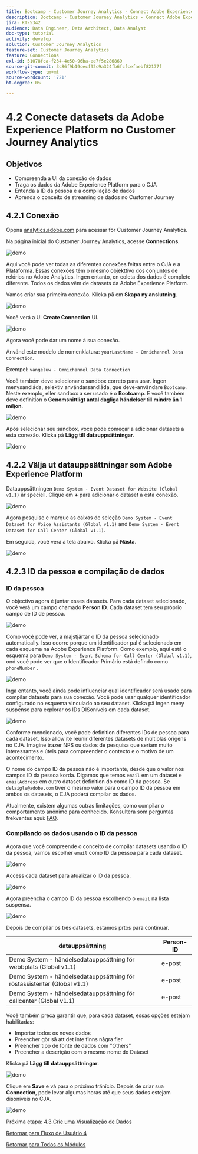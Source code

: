 ```yaml
---
title: Bootcamp - Customer Journey Analytics - Connect Adobe Experience Platform Datasets in Customer Journey Analytics - Brasilien
description: Bootcamp - Customer Journey Analytics - Connect Adobe Experience Platform Datasets in Customer Journey Analytics - Brasilien
jira: KT-5342
audience: Data Engineer, Data Architect, Data Analyst
doc-type: tutorial
activity: develop
solution: Customer Journey Analytics
feature-set: Customer Journey Analytics
feature: Connections
exl-id: 51078fca-f234-4e50-96ba-ee7f5e286869
source-git-commit: 3c86f9b19cecf92c9a324fb6fcfcefaebf82177f
workflow-type: tm+mt
source-wordcount: '721'
ht-degree: 0%

---
```


# 4.2 Conecte datasets da Adobe Experience Platform no Customer Journey Analytics

## Objetivos

- Compreenda a UI da conexão de dados
- Traga os dados da Adobe Experience Platform para o CJA
- Entenda a ID da pessoa e a compilação de dados
- Aprenda o conceito de streaming de dados no Customer Journey

## 4.2.1 Conexão

Öppna [analytics.adobe.com](https://analytics.adobe.com) para acessar för Customer Journey Analytics.

Na página inicial do Customer Journey Analytics, acesse **Connections**.

![demo](./images/cja2.png)

Aqui você pode ver todas as diferentes conexões feitas entre o CJA e a Plataforma. Essas conexões têm o mesmo objekttivo dos conjuntos de relórios no Adobe Analytics. Ingen entanto, en coleta dos dados é complete diferente. Todos os dados vêm de datasets da Adobe Experience Platform.

Vamos criar sua primeira conexão. Klicka på em **Skapa ny anslutning**.

![demo](./images/cja4.png)

Você verá a UI **Create Connection** UI.

![demo](./images/cja5.png)

Agora você pode dar um nome à sua conexão.

Använd este modelo de nomenklatura: `yourLastName – Omnichannel Data Connection`.

Exempel: `vangeluw - Omnichannel Data Connection`

Você também deve selecionar o sandbox correto para usar. Ingen menysandlåda, selektiv användarsandlåda, que deve-användare `Bootcamp`. Neste exemplo, eller sandbox a ser usado é o **Bootcamp**. E você também deve definition o **Genomsnittligt antal dagliga händelser** till **mindre än 1 miljon**.

![demo](./images/cjasb.png)

Após selecionar seu sandbox, você pode começar a adicionar datasets a esta conexão. Klicka på **Lägg till datauppsättningar**.

![demo](./images/cjasb1.png)

## 4.2.2 Välja ut datauppsättningar som Adobe Experience Platform

Datauppsättningen `Demo System - Event Dataset for Website (Global v1.1)` är speciell. Clique em **+** para adicionar o dataset a esta conexão.

![demo](./images/cja7.png)

Agora pesquise e marque as caixas de seleção `Demo System - Event Dataset for Voice Assistants (Global v1.1)` and `Demo System - Event Dataset for Call Center (Global v1.1)`.

Em seguida, você verá a tela abaixo. Klicka på **Nästa**.

![demo](./images/cja9.png)

## 4.2.3 ID da pessoa e compilação de dados

### ID da pessoa

O objectivo agora é juntar esses datasets. Para cada dataset selecionado, você verá um campo chamado **Person ID**. Cada dataset tem seu próprio campo de ID de pessoa.

![demo](./images/cja11.png)

Como você pode ver, a majstjärtar o ID da pessoa selecionado automatically. Isso ocorre porque um identificador pal é selecionado em cada esquema na Adobe Experience Platform. Como exemplo, aqui está o esquema para `Demo System - Event Schema for Call Center (Global v1.1)`, ond você pode ver que o Identificador Primário está defindo como `phoneNumber` .

![demo](./images/cja13.png)

Inga entanto, você ainda pode influenciar qual identificador será usado para compilar datasets para sua conexão. Você pode usar qualquer identificador configurado no esquema vinculado ao seu dataset. Klicka på ingen meny suspenso para explorar os IDs DISoníveis em cada dataset.

![demo](./images/cja14.png)

Conforme mencionado, você pode definition diferentes IDs de pessoa para cada dataset. Isso allow ite reunir diferentes datasets de múltiplas origens no CJA. Imagine trazer NPS ou dados de pesquisa que seriam muito interessantes e úteis para compreender o contexto e o motivo de um acontecimento.

O nome do campo ID da pessoa não é importante, desde que o valor nos campos ID da pessoa korda. Digamos que temos `email` em um dataset e `emailAddress` em outro dataset definition do como ID da pessoa. Se `delaigle@adobe.com` tiver o mesmo valor para o campo ID da pessoa em ambos os datasets, o CJA poderá compilar os dados.

Atualmente, existem algumas outras limitações, como compilar o comportamento anônimo para conhecido. Konsultera som perguntas frekventes aqui: [FAQ](https://experienceleague.adobe.com/docs/analytics-platform/using/cja-overview/cja-faq.html).


### Compilando os dados usando o ID da pessoa

Agora que você compreende o conceito de compilar datasets usando o ID da pessoa, vamos escolher `email` como ID da pessoa para cada dataset.

![demo](./images/cja15.png)

Access cada dataset para atualizar o ID da pessoa.

![demo](./images/cja12a.png)

Agora preencha o campo ID da pessoa escolhendo o `email` na lista suspensa.

![demo](./images/cja17.png)

Depois de compilar os três datasets, estamos prtos para continuar.

| datauppsättning | Person-ID |
| ----------------- |-------------| 
| Demo System - händelsedatauppsättning för webbplats (Global v1.1) | e-post |
| Demo System - händelsedatauppsättning för röstassistenter (Global v1.1) | e-post |
| Demo System - händelsedatauppsättning för callcenter (Global v1.1) | e-post |

Você também preca garantir que, para cada dataset, essas opções estejam habilitadas:

- Importar todos os novos dados
- Preencher gör så att det inte finns några fler
- Preencher tipo de fonte de dados com &quot;Others&quot;
- Preencher a descrição com o mesmo nome do Dataset

Klicka på **Lägg till datauppsättningar**.

![demo](./images/cja16.png)

Clique em **Save** e vá para o próximo tränício. Depois de criar sua **Connection**, pode levar algumas horas até que seus dados estejam disoníveis no CJA.

![demo](./images/cja20.png)

Próxima etapa: [4.3 Crie uma Visualização de Dados](./ex3.md)

[Retornar para Fluxo de Usuário 4](./uc4.md)

[Retornar para Todos os Módulos](./../../overview.md)
